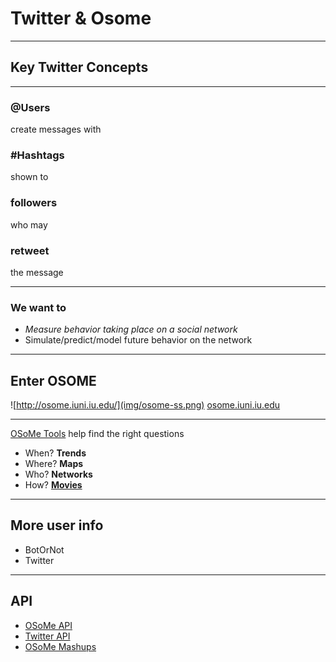 # Twitter & Osome

---

## Key Twitter Concepts

---

### @Users

create messages with

### \#Hashtags

shown to

### followers

who may

### retweet

the message

---
### We want to

* *Measure behavior taking place on a social network*
* Simulate/predict/model future behavior on the network

---
## Enter OSOME
![http://osome.iuni.iu.edu/](img/osome-ss.png)
[osome.iuni.iu.edu](http://osome.iuni.iu.edu/)

---

[OSoMe Tools](http://osome.iuni.iu.edu/tools/)
help find the right questions

* When? **Trends**
* Where? **Maps**
* Who? **Networks**
* How? **[Movies](https://www.youtube.com/user/truthyatindiana)**

---
## More user info

* BotOrNot
* Twitter

---
## API

* [OSoMe API](http://osome.iuni.iu.edu/tools/)
* [Twitter API](https://dev.twitter.com/overview/documentation)
* [OSoMe Mashups](https://github.com/IUNetSci/osome-mashups)
